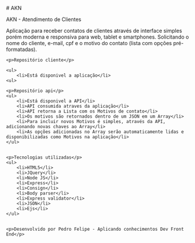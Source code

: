  <div>
	# AKN
	<p>AKN - Atendimento de Clientes</p>
    <p>Aplicação para receber contatos de clientes através de interface simples porém moderna e responsiva para web, tablet e smartphones. 
    Solicitando o nome do cliente, e-mail, cpf e o motivo do contato (lista com opções pré-formatadas). </p>

	<p>Repositório cliente</p>

	<ul>
		<li>Está disponivel a aplicação</li>
	<ul>

	<p>Repositório api</p>
	<ul>
		<li>Está disponivel a API</li>
		<li>API consumida atraves da aplicação</li>
		<li>API retorna a Lista com os Motivos de contato</li>
		<li>Os motivos são retornados dentro de um JSON em um Array</li>
		<li>Para incluir novos Motivos é simples, através da API, adicionando novas chaves ao Array</li>
		<li>As opções adicionadas no Array serão automaticamente lidas e disponibilizadas como Motivos na aplicação</li>
	</ul>
	

	<p>Tecnologias utilizadas</p>
	<ul>
		<li>HTML5</li>
		<li>JQuery</li>
		<li>Node JS</li>
		<li>Express</li>
		<li>Consign</li>
		<li>Body parser</li>
		<li>Express validator</li>
		<li>JSON</li>
		<li>Ejs</li>
	</ul>
	
	
	<p>Desenvolvido por Pedro Felipe - Aplicando conhecimentos Dev Front End</p>
	
  </div>